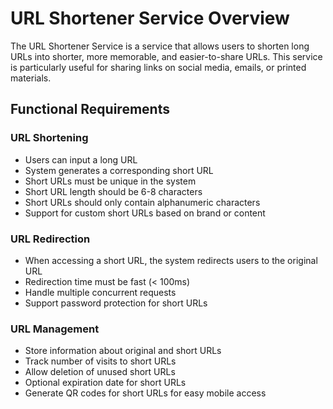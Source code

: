 # URL Shortener Service Overview

The URL Shortener Service is a service that allows users to shorten long URLs into shorter, more memorable, and easier-to-share URLs. This service is particularly useful for sharing links on social media, emails, or printed materials.

## Functional Requirements

### URL Shortening

- Users can input a long URL
- System generates a corresponding short URL
- Short URLs must be unique in the system
- Short URL length should be 6-8 characters
- Short URLs should only contain alphanumeric characters
- Support for custom short URLs based on brand or content

### URL Redirection

- When accessing a short URL, the system redirects users to the original URL
- Redirection time must be fast (< 100ms)
- Handle multiple concurrent requests
- Support password protection for short URLs

### URL Management

- Store information about original and short URLs
- Track number of visits to short URLs
- Allow deletion of unused short URLs
- Optional expiration date for short URLs
- Generate QR codes for short URLs for easy mobile access
